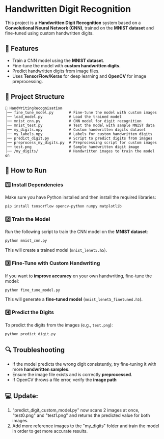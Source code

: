 # Handwritten Digit Recognition

This project is a **Handwritten Digit Recognition** system based on a **Convolutional Neural Network (CNN)**, trained on the **MNIST dataset** and fine-tuned using custom handwritten digits.

## 📌 Features
- Train a CNN model using the **MNIST dataset**.
- Fine-tune the model with **custom handwritten digits**.
- Predict handwritten digits from image files.
- Uses **TensorFlow/Keras** for deep learning and **OpenCV** for image preprocessing.

## 📁 Project Structure
```
📂 HandWritingRecognisation
│── fine_tune_model.py       # Fine-tune the model with custom images
│── load_model.py            # Load the trained model
│── mnist_cnn.py             # CNN model for digit recognition
│── mnist_test.py            # Test the model with sample MNIST data
│── my_digits.npy            # Custom handwritten digits dataset
│── my_labels.npy            # Labels for custom handwritten digits
│── predict_digit.py         # Script to predict digits from images
│── preprocess_my_digits.py  # Preprocessing script for custom images
│── test.png                 # Sample handwritten digit image
│── /my_digits/              # Handwritten images to train the model on
```

## 🚀 How to Run

### 1️⃣ Install Dependencies
Make sure you have Python installed and then install the required libraries:
```bash
pip install tensorflow opencv-python numpy matplotlib
```

### 2️⃣ Train the Model
Run the following script to train the CNN model on the **MNIST dataset**:
```bash
python mnist_cnn.py
```
This will create a trained model (`mnist_lenet5.h5`).

### 3️⃣ Fine-Tune with Custom Handwriting
If you want to **improve accuracy** on your own handwriting, fine-tune the model:
```bash
python fine_tune_model.py
```
This will generate a **fine-tuned model** (`mnist_lenet5_finetuned.h5`).

### 4️⃣ Predict the Digits
To predict the digits from the images (e.g., `test.png`):
```bash
python predict_digit.py
```

## 🔍 Troubleshooting
- If the model predicts the wrong digit consistently, try fine-tuning it with more **handwritten samples**.
- Ensure the image file exists and is correctly **preprocessed**.
- If OpenCV throws a file error, verify the **image path**

## 💻 Update:
1. "predict_digit_custom_model.py" now scans 2 images at once, "test0.png" and "test1.png" and returns the predicted value for both images.
2. Add more reference images to the "my_digits" folder and train the model in order to get more accurate results.
